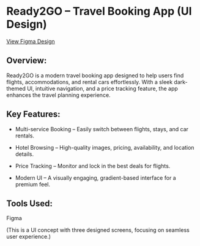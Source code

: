 
# Ready2GO – Travel Booking App (UI Design)

[View Figma Design](https://www.figma.com/design/wqcRnra4e9uBPimJbY1x6K/Untitled?node-id=1-3&t=RgyYjzx2HRTwNK2C-1)

## Overview:
Ready2GO is a modern travel booking app designed to help users find flights, accommodations, and rental cars effortlessly. With a sleek dark-themed UI, intuitive navigation, and a price tracking feature, the app enhances the travel planning experience.

## Key Features:

- Multi-service Booking – Easily switch between flights, stays, and car rentals.

- Hotel Browsing – High-quality images, pricing, availability, and location details.

- Price Tracking – Monitor and lock in the best deals for flights.

- Modern UI – A visually engaging, gradient-based interface for a premium feel.


## Tools Used: 
Figma

(This is a UI concept with three designed screens, focusing on seamless user experience.)
